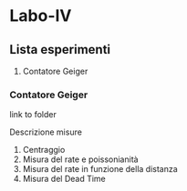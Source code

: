 # Labo-IV
## Lista esperimenti
1. Contatore Geiger

### Contatore Geiger
link to folder

Descrizione misure
1. Centraggio
1. Misura del rate e poissonianità
1. Misura del rate in funzione della distanza
1. Misura del Dead Time

